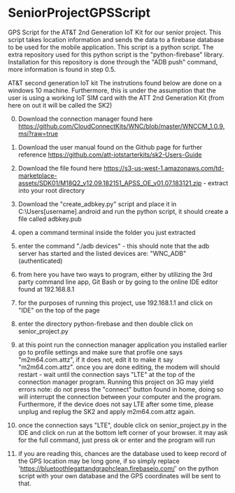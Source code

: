 # SeniorProjectGPSScript
GPS Script for the AT&amp;T 2nd Generation IoT Kit for our senior project. This script takes location information and sends the data to a firebase database to be used for the mobile application. This script is a python script. The extra repository used for this python script is the "python-firebase" library. Installation for this repository is done through the "ADB push" command, more information is found in step 0.5.


AT&T second generation IoT kit
The instrutions found below are done on a windows 10 machine. Furthermore, this is under the assumption that the user is using a working IoT SIM card with the ATT 2nd Generation Kit (from here on out it will be called the SK2)


0) Download the connection manager found here https://github.com/CloudConnectKits/WNC/blob/master/WNCCM_1.0.9.msi?raw=true
1) Download the user manual found on the Github page for further reference https://github.com/att-iotstarterkits/sk2-Users-Guide

2) Download the file found here https://s3-us-west-1.amazonaws.com/td-marketplace-assets/SDK01/M18Q2_v12.09.182151_APSS_OE_v01.07.183121.zip - extract into your root directory
3) Download the "create_adbkey.py" script and place it in C:\\Users\[username]\.android and run the python script, it should create a file called adbkey.pub 
4) open a command terminal inside the folder you just extracted
5) enter the command "./adb devices" - this should note that the adb server has started and the listed devices are: "WNC_ADB" (authenticated)
6) from here you have two ways to program, either by utilizing the 3rd party command line app, Git Bash or by going to the online IDE editor found at 192.168.8.1
7) for the purposes of running this project, use 192.168.1.1 and click on "IDE" on the top of the page
8) enter the directory python-firebase and then double click on senior_project.py
9) at this point run the connection manager application you installed earlier go to profile settings and make sure that profile one says "m2m64.com.attz", if it does not, edit it to make it say "m2m64.com.attz".
	once you are done editing, the modem will should restart - wait until the connection says "LTE" at the top of the connection manager program. Running this project on 3G may yield errors
	note: do not press the "connect" button found in home, doing so will interrupt the connection between your computer and the program. Furthermore, if the device does not say LTE after some time, please unplug and replug the SK2 and apply m2m64.com.attz again.
10) once the connection says "LTE", double click on senior_project.py in the IDE and click on run at the bottom left corner of your browser. it may ask for the full command, just press ok or enter and the program will run
11) if you are reading this, chances are the database used to keep record of the GPS location may be long gone, if so simply replace 'https://bluetoothlegattandgraphclean.firebaseio.com/' on the python script with your own database and the GPS coordinates will be sent to that.



